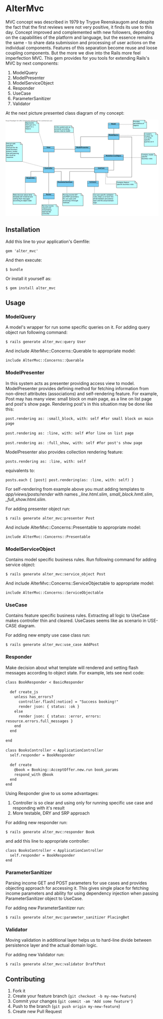 # AlterMvc

MVC concept was described in 1979 by Trygve Reenskaugom and despite the fact that the first reviews were not very positive, it finds its use to this day. Concept improved and complemented with new followers, depending on the capabilities of the platform and language, but the essence remains the same - to share data submission and processing of user actions on the individual components. Features of this separation become reuse and loose coupling components. But the more we dive into the Rails more feel imperfection MVC.
This gem provides for you tools for extending Rails's MVC by next components:

1. ModelQuery
2. ModelPresenter
3. ModelServiceObject
4. Responder
5. UseCase
6. ParameterSanitizer
7. Validator

At the next picture presented class diagram of my concept:

![Class diagram of alter_mvc concept](https://github.com/alterego-labs/alter_mvc/raw/master/lib/resources/alter_mvc.png "Class diagram of alter_mvc concept")

## Installation

Add this line to your application's Gemfile:

    gem 'alter_mvc'

And then execute:

    $ bundle

Or install it yourself as:

    $ gem install alter_mvc

## Usage

### ModelQuery

A model's wrapper for run some specific queries on it. For adding query object run following command:

```
$ rails generate alter_mvc:query User
```

And include AlterMvc::Concerns::Querable to appropriate model:

```
include AlterMvc::Concerns::Querable
```

### ModelPresenter

In this system acts as presenter providing access view to model.
ModelPresenter provides defining method for fetching information from
non-direct attributes (associations) and self-rendering feature. For
example, Post may has many view: small block on main page, as a line on
list page and post's show page. Rendering post's in this situation may
be done like this:

```
post.rendering as: :small_block, with: self #for small block on main
page

post.rendering as: :line, with: self #for line on list page

post.rendering as: :full_show, with: self #for post's show page
```

ModelPresenter also provides collection rendering feature:

```
posts.rendering as: :line, with: self
```

equivalents to:

```
posts.each { |post| post.rendering(as: :line, with: self) }
```

For self-rendering from example above you must adding templates to _app/views/posts/render_
with names _\_line.html.slim_, _small\_block.hmtl.slim_,
_\_full\_show.html.slim_.

For adding presenter object run:

```
$ rails generate alter_mvc:presenter Post
```

And include AlterMvc::Concerns::Presentable to appropriate model:

```
include AlterMvc::Concerns::Presentable
```

### ModelServiceObject

Contains model specific business rules. Run following command for adding
service object:

```
$ rails generate alter_mvc:service_object Post
```

And include AlterMvc::Concerns::ServiceObjectable to appropriate model:

```
include AlterMvc::Concerns::ServiceObjectable
```

### UseCase

Contains feature specific business rules. Extracting all logic to
UseCase makes controller thin and cleared. UseCases seems like as
scenario in USE-CASE diagram.

For adding new empty use case class run:

```
$ rails generate alter_mvc:use_case AddPost
```

### Responder

Make decision about what template will rendered and setting flash messages according to object state. For example, lets see next code:

```
class BookResponder < BasicResponder

  def create_js
    unless has_errors?
      controller.flash[:notice] = "Success booking!"
      render json: { status: :ok }
    else
      render json: { status: :error, errors: resource.errors.full_messages }
    end
  end

end

class BooksController < ApplicationController
  self.responder = BookResponder

  def create
    @book = Booking::AcceptOffer.new.run book_params
    respond_with @book
  end
end
```

Using Responder give to us some advantages:

1. Controller is so clear and using only for running specific use case
   and responding with it's result
2. More testable, DRY and SRP approach

For adding new responder run:

```
$ rails generate alter_mvc:responder Book
```

and add this line to appropriate controller:

```
class BooksController < ApplicationController
  self.responder = BookResponder
end
```

### ParameterSanitizer

Parsing income GET and POST parameters for use cases and provides objecting approach for accessing it. This gives single place for fetching income parameters and ability for using dependency injection when passing ParameterSanitizer object to UseCase.

For adding new ParameterSanitizer run:

```
$ rails generate alter_mvc:parameter_sanitizer PlacingBet
```

### Validator

Moving validation in additional layer helps us to hard-line divide between persistence layer and the actual domain logic.

For adding new Validator run:

```
$ rails generate alter_mvc:validator DraftPost
```

## Contributing

1. Fork it
2. Create your feature branch (`git checkout -b my-new-feature`)
3. Commit your changes (`git commit -am 'Add some feature'`)
4. Push to the branch (`git push origin my-new-feature`)
5. Create new Pull Request
